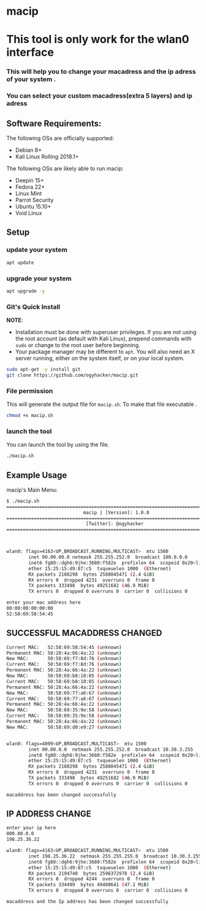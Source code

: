 # macip

<h1>This tool is only work for the wlan0 interface </h1>
<h3>This will help you to change your macadress and the ip adress of your system .</h3> 
<h3>You can select your custom macadress(extra 5 layers) and ip adress</h3>

## Software Requirements:
The following OSs are officially supported:

- Debian 8+
- Kali Linux Rolling 2018.1+

The following OSs are likely able to run macip:

- Deepin 15+
- Fedora 22+
- Linux Mint
- Parrot Security
- Ubuntu 15.10+
- Void Linux

## Setup

### update your system

```bash
apt update
```

### upgrade your system

```bash
apt upgrade -y
```

### Git's Quick Install

**NOTE**:
- Installation must be done with superuser privileges. If you are not using the root account (as default with Kali Linux), prepend commands with `sudo` or change to the root user before beginning.
- Your package manager may be different to `apt`. You will also need an X server running, either on the system itself, or on your local system.

```bash
sudo apt-get -y install git
git clone https://github.com/ogyhacker/macip.git
```
### File permission
This will generate the output file for `macip.sh`.
To make that file executable .

```bash
chmod +x macip.sh
```
### launch the tool
You can launch the tool by using the file.

```bash
./macip.sh
```
## Example Usage

macip's Main Menu:


```bash
$ ./macip.sh
===============================================================================
                            macip | [Version]: 1.0.0
===============================================================================
                             [Twitter]: @ogyhacker
===============================================================================



wlan0: flags=4163<UP,BROADCAST,RUNNING,MULTICAST>  mtu 1500
        inet 00.00.00.0 netmask 255.255.252.0  broadcast 100.0.0.0
        inet6 fg80::dgh6:9jhe:3680:f582e  prefixlen 64  scopeid 0x20<link>
        ether 15:25:15:d9:87:c5  txqueuelen 1000  (Ethernet)
        RX packets 2188298  bytes 2588045471 (2.4 GiB)
        RX errors 0  dropped 4231  overruns 0  frame 0
        TX packets 333498  bytes 49251682 (46.9 MiB)
        TX errors 0  dropped 0 overruns 0  carrier 0  collisions 0

enter your mac address here
00:00:00:00:00:00
52:58:69:58:54:45

```



## SUCCESSFUL MACADDRESS CHANGED

```bash
Current MAC:   52:58:69:58:54:45 (unknown)
Permanent MAC: 50:28:4a:66:4a:22 (unknown)
New MAC:       50:58:69:f7:8d:76 (unknown)
Current MAC:   50:58:69:f7:8d:76 (unknown)
Permanent MAC: 50:28:4a:66:4a:22 (unknown)
New MAC:       50:58:69:b8:10:05 (unknown)
Current MAC:   50:58:69:b8:10:05 (unknown)
Permanent MAC: 50:28:4a:66:4a:22 (unknown)
New MAC:       50:58:69:77:a6:67 (unknown)
Current MAC:   50:58:69:77:a6:67 (unknown)
Permanent MAC: 50:28:4a:66:4a:22 (unknown)
New MAC:       50:58:69:35:9e:58 (unknown)
Current MAC:   50:58:69:35:9e:58 (unknown)
Permanent MAC: 50:28:4a:66:4a:22 (unknown)
New MAC:       50:58:69:d0:e9:27 (unknown)


wlan0: flags=4099<UP,BROADCAST,MULTICAST>  mtu 1500
        inet 00.00.0.0  netmask 255.255.252.0  broadcast 10.30.3.255
        inet6 fg80::dgh6:9jhe:3680:f582e  prefixlen 64  scopeid 0x20<link>
        ether 15:25:15:d9:87:c5  txqueuelen 1000  (Ethernet)
        RX packets 2188298  bytes 2588045471 (2.4 GiB)
        RX errors 0  dropped 4231  overruns 0  frame 0
        TX packets 333498  bytes 49251682 (46.9 MiB)
        TX errors 0  dropped 0 overruns 0  carrier 0  collisions 0

macaddress has been changed successfully

```

## IP ADDRESS CHANGE

```bash
enter your ip here 
000.00.0.0
198.25.36.22

wlan0: flags=4163<UP,BROADCAST,RUNNING,MULTICAST>  mtu 1500
        inet 198.25.36.22  netmask 255.255.255.0  broadcast 10.30.3.255
        inet6 fg80::dgh6:9jhe:3680:f582e  prefixlen 64  scopeid 0x20<link>
        ether 15:25:15:d9:87:c5  txqueuelen 1000  (Ethernet)
        RX packets 2194740  bytes 2596372978 (2.4 GiB)
        RX errors 0  dropped 4244  overruns 0  frame 0
        TX packets 334499  bytes 49408641 (47.1 MiB)
        TX errors 0  dropped 0 overruns 0  carrier 0  collisions 0

macaddress and the Ip address has been changed successfully

```

